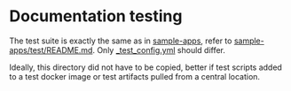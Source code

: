 <!-- Copyright Vespa.ai. All rights reserved. -->

# Documentation testing

The test suite is exactly the same as in [sample-apps](https://github.com/vespa-engine/sample-apps),
refer to [sample-apps/test/README.md](https://github.com/vespa-engine/sample-apps/blob/master/test/README.md).
Only [_test_config.yml](_test_config.yml) should differ.

Ideally, this directory did not have to be copied, better if test scripts added to a test docker image
or test artifacts pulled from a central location.
